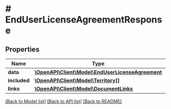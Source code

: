 # # EndUserLicenseAgreementResponse

## Properties

Name | Type | Description | Notes
------------ | ------------- | ------------- | -------------
**data** | [**\OpenAPI\Client\Model\EndUserLicenseAgreement**](EndUserLicenseAgreement.md) |  | 
**included** | [**\OpenAPI\Client\Model\Territory[]**](Territory.md) |  | [optional] 
**links** | [**\OpenAPI\Client\Model\DocumentLinks**](DocumentLinks.md) |  | 

[[Back to Model list]](../../README.md#documentation-for-models) [[Back to API list]](../../README.md#documentation-for-api-endpoints) [[Back to README]](../../README.md)


